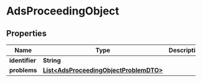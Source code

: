 # AdsProceedingObject

## Properties
Name | Type | Description | Notes
------------ | ------------- | ------------- | -------------
**identifier** | **String** |  |  [optional]
**problems** | [**List&lt;AdsProceedingObjectProblemDTO&gt;**](AdsProceedingObjectProblemDTO.md) |  |  [optional]
